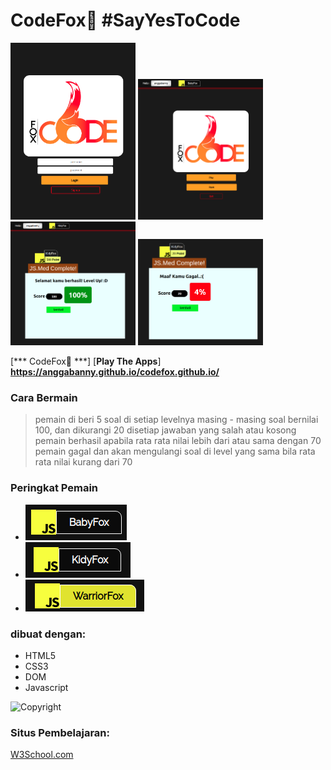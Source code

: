 # CodeFox🦊 #SayYesToCode
<img src="https://github.com/anggabanny/codefox.github.io/blob/master/img/1x/home.png" width="200" alt='home'> <img src="https://github.com/anggabanny/codefox.github.io/blob/master/img/1x/main%20menu.png" width="200" alt='main menu'> <img src="https://github.com/anggabanny/codefox.github.io/blob/master/img/1x/succes.png" width="200" alt='win'> <img src="https://github.com/anggabanny/codefox.github.io/blob/master/img/1x/Screenshot%20from%202019-08-31%2022-35-33.png" width="200" alt='lose'>


[*** CodeFox🦊 ***] [**Play The Apps**] **https://anggabanny.github.io/codefox.github.io/**
### Cara Bermain
> pemain di beri 5 soal di setiap levelnya
> masing - masing soal bernilai 100, dan dikurangi 20 disetiap jawaban yang salah atau kosong
> pemain berhasil apabila rata rata nilai lebih dari atau sama dengan 70
> pemain gagal dan akan mengulangi soal di level yang sama bila rata rata nilai kurang dari 70


### Peringkat Pemain
- ![alt text](https://github.com/anggabanny/codefox.github.io/blob/master/img/1x/level1.png "BabyFox")
- ![alt text](https://github.com/anggabanny/codefox.github.io/blob/master/img/1x/level2.png "KidyFox")
- ![alt text](https://github.com/anggabanny/codefox.github.io/blob/master/img/1x/level3.png "WarriorFox")

### dibuat dengan:
- HTML5 
- CSS3
- DOM
- Javascript

![Copyright](https://img.shields.io/static/v1.svg?label=My%20cool%20project%20©️%20&message=%202019%20Name&labelColor=informational&color=033450)

### Situs Pembelajaran:
<a href='https://www.w3schools.com/js/default.asp' target="_blank">W3School.com</a>

